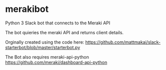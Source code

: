 # merakibot
Python 3 Slack bot that connects to the Meraki API

The bot quieries the meraki API and returns client details.
 
Orginally created using the code here: https://github.com/mattmakai/slack-starterbot/blob/master/starterbot.py

The Bot also requires meraki-api-python https://github.com/meraki/dashboard-api-python
